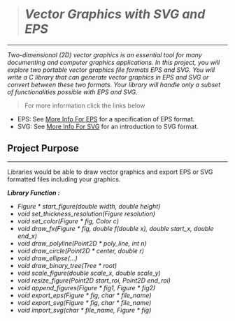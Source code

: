 > # *Vector Graphics with SVG and EPS*
__________________________________
*Two-dimensional (2D) vector graphics is an essential tool for many documenting and computer graphics applications. In this project, you will explore two portable vector graphics file formats EPS and SVG. You will write a C library that can generate vector graphics in EPS and SVG or convert between these two formats. Your library will handle only a subset of functionalities possible with EPS and SVG.*

> For more information click the links below
- EPS: See [More Info For EPS][EPS_Link] for a specification of EPS format.
- SVG: See [More Info For SVG][SVG_Link] for an introduction to SVG format.

## Project Purpose
__________________
Libraries would be able to draw vector graphics and export EPS or SVG formatted files including your graphics.

___Library Function :___ 
- *Figure * start_figure(double width, double height)*
- *void set_thickness_resolution(Figure resolution)*
- *void set_color(Figure * fig, Color c)*
- *void draw_fx(Figure * fig, double f(double x), double start_x, double end_x)*
- *void draw_polyline(Point2D * poly_line, int n)*
- *void draw_circle(Point2D * center, double r)*
- *void draw_ellipse(...)*
- *void draw_binary_tree(Tree * root)*
- *void scale_figure(double scale_x, double scale_y)*
- *void resize_figure(Point2D start_roi, Point2D end_roi)*
- *void append_figures(Figure * fig1, Figure * fig2)*
- *void export_eps(Figure * fig, char * file_name)*
- *void export_svg(Figure * fig, char * file_name)*
- *void import_svg(char * file_name, Figure * fig)*


[EPS_Link]: https://www-cdf.fnal.gov/offline/PostScript/5002.PDF
[SVG_Link]: https://www.w3schools.com/graphics/svg_intro.asp
